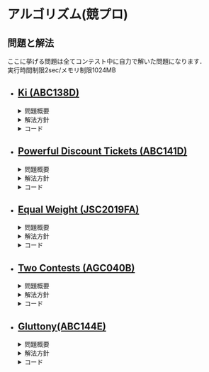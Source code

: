 アルゴリズム(競プロ)
===
##  問題と解法
ここに挙げる問題は全てコンテスト中に自力で解いた問題になります．  
実行時間制限2sec/メモリ制限1024MB
- [Ki (ABC138D)][ABC138D]
  - 
  <details><summary>問題概要</summary>

    - 大きさN，頂点番号1を根とする根付き木が与えられる．  
      各頂点にはカウンターが設置されており，初期値は0である．  
    - 以下のような操作をQ回行う．  
      頂点pを根とする部分木に含まれる全ての頂点のカウンターの値にxを足す．
    - 全ての操作の後の各頂点のカウンターの値を求めよ．    
    - 制約
      - 2<=N<=2e5
      - 1<=Q<=2e5
  </details>
  <details><summary>解法方針</summary>

    - 愚直(O(NQ))にやっては間に合わない．  
      この操作は累積和を木へと応用することで解くことができる．  
      具体的には，次のように操作を2つに分ける．  
      1. 「頂点pのカウンターにxを足す．」をQ回繰り返す． 
      2. 根から葉に向かって次の操作を繰り返す．    
        見ている頂点vの親のカウンターの値をvのカウンターに足す．  

      1はO(Q),2はO(N)なので全体の時間計算量はO(N+Q)で間に合う．  
  </details>

  <details><summary>コード</summary>

  ```c++
  #include<bits/stdc++.h>
  using namespace std;

  //counterの値を親から子に伝搬させる
  void dfs(int vertex, int parent, 
      vector<vector<int> >& Tree, vector<int>& counter){

    //親のカウンターの値を足し合わせる
    counter[vertex] += counter[parent];

    //子に伝播させる
    for(const int &nxtv : Tree[vertex]){
      if(nxtv == parent)continue;
      dfs(nxtv, vertex, Tree, counter);
    }
  }

  //方針：親から子にカウンターの値を伝播させていくことで実現
  int main(void){
    //入力
    int N,Q;
    cin >> N >> Q;
    //木
    vector<vector<int> > Tree(N+1);
    //頂点のカウンター
    vector<int> counter(N+1,0);
    //木の構築
    for(int i = 0; i < N-1; ++i){
      int a,b;
      cin >> a >> b;
      Tree[a].push_back(b);
      Tree[b].push_back(a);
    }

    //カウンターの加算
    for(int j = 0; j < Q; ++j){
      int p,x;
      cin >> p >> x;
      counter[p] += x;
    }

    //カウンターの伝搬
    dfs(1,0,Tree,counter);

    //出力
    for(int i = 1; i <= N; ++i){
      cout << counter[i] << " ";
    }
    cout << endl;
    return 0;
  }

  ```
  </details>

- [Powerful Discount Tickets (ABC141D)][ABC141D]
  - 
  <details><summary>問題概要</summary>

    - N個の品物を購入する．  
      品物iの値段はAi円．
    - M枚の半額券(小数点以下切り捨て)があり，同じ品物に複数枚適応することが可能．
    - 全ての品物を購入するために必要な最小の金額を求めよ．
    - 制約
      - 1<=N,M<=1e5
  </details>
  <details><summary>解法方針</summary>

    - 最も高価な品物に割引券を使用していくと最小になる．
    - 最も高価な品物を探して割引券を適応するのは愚直にやるとO(N)なのでM回探索するのはO(NM)で間に合わない．
    - priorioty_queueというデータ構造を使うことでその操作の計算量をO(logN)に抑えることができる．
      全体の計算量はO((M+N)logN)で間に合う．

  - priority_queue:ヒープを用いたデータ構造
    - 最大値の取得:O(1)
    - 最大値の取り出し:O(logN)
    - 値の追加:O(logN)  

    で行うことができる．
  </details>

  <details><summary>コード</summary>

  ```c++
  #include<bits/stdc++.h>
  using namespace std;

  //方針：貪欲法(値段の高いものから割引券を適応していく
  int main(void){
    //入力
    int N,M;
    cin >> N >> M;

    //高い金額から順に取り出すためのデータ構造
    priority_queue<long long> prices;

    //pricesに値段を記録していく．
    for(int i = 0; i < N; ++i){
      long long A;
      cin >> A;
      prices.push(A);
    }

    //割引券の使用(高いものから順に適応していく)
    while(M--){
      long long price = prices.top(); prices.pop();
      //割引券の利用
      price /= 2;

      //割引した後も割引券は使えるので割引後の値段を挿入
      prices.push(price);
    }

    //値段の合計
    long long sum = 0ll;
    while(!prices.empty()){
      sum += prices.top(); prices.pop();
    }

    //出力
    cout << sum << endl;
  }
  ```
  </details>

- [Equal Weight (JSC2019FA)][JSC2019FA]
  - 
  <details><summary>問題概要</summary>

    - N個のシャリとM個のネタがあり，シャリiの重さはAi，ネタjの重さはBjである．
    - シャリ同士の重さは全て異なり，ネタ同士の重さも全て異なる．
    - シャリとネタを組み合わせて握りを作る．2つの異なる握りの重さが等しくなるようにできるか．
    - 制約
      - 2<=N,M<=2e5
      - 1<=Ai,Bj<=1e6
  </details>
  <details><summary>解法方針</summary>

    - 愚直にやるとO(N^2M^2)で間に合わない．
    - 以下のやり方でO(NM)にできる．
      全てのシャリとネタの組み合わせの握りを一つずつ見ていき，その和wを計算する．  
      今までにwとなる握りが存在すれば，二つの異なる握りの重さが等しくなるようにできるといえる．
      しかし，O(NM)でも間に合わないように見える．
    - 実は鳩ノ巣原理により，握りの重さの最大値+1個の握りを見れば，必ず同じ重さのものが1組以上できるので間に合う．
  </details>
  <details><summary>コード</summary>

  ```c++
  #include<bits/stdc++.h>
  using namespace std;

  //2重ループの計算量はO(NM):間に合わない
  //しかし鳩ノ巣原理により2重ループは高々max(Ai) + max(Bi)しか回らない(重複したら終了)
  int main(){
    //入力
    int N,M;
    cin >> N >> M;
    vector<int> A(N);
    vector<int> B(M);
    for(int i = 0; i < N; ++i){
      cin >> A[i];
    }
    for(int j = 0; j < M; ++j){
      cin >> B[j];
    }

    const int MaxWeight = 2e6;
    //indexが重さ，pairがその重さを作るためのiとj,存在しなければ-1
    vector<pair<int,int> > ids(MaxWeight+1,make_pair(-1,-1));
    //寿司とネタを全探索していく
    for(int i = 0; i < N; ++i){
      for( int j = 0; j < M; ++j){
        int Weight = A[i]+B[j];
        //既に同じ重さの別の組が存在するとき
        if(ids[Weight].first != -1){
          cout << ids[Weight].first << " "
            << ids[Weight].second << " " 
            << i << " "
            << j << endl;
          return 0;
        }
        //存在しないとき
        ids[Weight] = make_pair(i,j);
      }
    }

    //重さの等しい二つの握りが作れない
    cout << -1 << endl;
    return 0;
  }

  ```
  </details>

- [Two Contests (AGC040B)][AGC040B]
  -
  <details><summary>問題概要</summary>

    - N個の閉区間が与えられる．
    - N要素の区間集合を要素数が0ではない二つの集合に分割する．  
      それぞれの区間集合について，共通部分の長さを求めて，その和の最大化を目指す．(最大値を求める)
    - 制約
      - 2<=N<=1e5
  </details>
  <details><summary>解法方針</summary>

    - 全ての組み合わせを全探索するのはO(2^N)で間に合わない．
    - 半開区間の方が取り扱いやすいのでRに1を足して，半開区間にする．[L,R+1)  
      N個の区間をLの昇順にソートする．(Lが一致するときはRの昇順で比較)  
    - この時以下の二つの場合の中に最大値となる分け方が存在する．  
      1. 配列の前方i個と後方N-i個に分けた時
      2. 2つのコンテストを最大範囲のものとそれ以外に分けた時

      1は累積和を応用して，累積共通部分を前からと後ろから計算することによってO(N)で計算できる．  
      2は，最大範囲の長さと全ての共通部分の長さの和を取ると1と組み合わせて網羅できる．O(N)

    ボトルネックはソートの部分なのでO(NlogN)で間に合う．
  </details>
  <details><summary>コード</summary>

  ```c++
  #include<bits/stdc++.h>
  using namespace std;

  //正解者の範囲
  struct Range{
    int L,R;

    //昇順ソートのための比較関数
    bool operator<(const Range &another) const{
      if(L == another.L) return R < another.R;
      return L < another.L;
    }

  };

  //範囲を昇順に並べ境界をずらしていく(境界の左が1回目のコンテスト問題，右が2回目のコンテスト問題)
  //コーナーケースとして最大の範囲一つとそれ以外
  int main(void){
    //入力
    int N;
    cin >> N;
    vector<Range> ranges(N);
    for(int i = 0; i < N; ++i){
      int L,R;
      cin >> L >> R;
      ++R;
      ranges[i] = {L,R};
    }
    sort(ranges.begin(),ranges.end());

    //前方累積共通部分
    vector<Range> fwd(N+1);
    fwd[0] = {1, (int)1e9+1};
    for(int i = 0; i < N; ++i){
      fwd[i+1] = {
        max( ranges[i].L, fwd[i].L),
        max( ranges[i].L, min( ranges[i].R, fwd[i].R ) )
      };
    }

    //後方累積共通部分
    vector<Range> bak(N+1);
    bak[N] = {1, (int)1e9+1};
    for(int i = N-1; i >= 0; --i){
      bak[i] = {
        max( ranges[i].L, bak[i+1].L),
        max( ranges[i].L, min( ranges[i].R, bak[i+1].R ) )
      };
    }

    //コーナーケースを初期値とする．
    int joy = 0;
    for(int i = 0; i < N; ++i){
      //最大の範囲を取る
      joy = max(joy,ranges[i].R-ranges[i].L);
    }
    joy += fwd[N].R-fwd[N].L;

    //境界を見ていく．
    for(int i = 1; i < N; ++i){
      joy = max(joy, 
          fwd[i].R-fwd[i].L + bak[i].R-bak[i].L);
    }

    //出力
    cout << joy << endl;
    return 0;
  }

  ```
  </details>

- [Gluttony(ABC144E)][ABC144E]
  -
  <details><summary>問題概要</summary>

    - 正整数N要素の多重集合A,Fがある．
    - 2つの多重集合の要素同士を1対1対応させ，その積の最大値をコストと呼ぶ．  
      コストを計算する前に，Aの要素の値を0未満にならないように合計でK以下だけ減らすことができる．  
    - コストの最小値を求めよ．
    - 制約
      - 1<=N<=2e5
      - 1<=Ai,Fi<=1e6
  </details>
  <details><summary>解法方針</summary>

    - Fの要素が小さいものにはAの要素が大きいものを割り当てるのが最適．  
      Fを昇順，Aを降順にソートする．
    - コストをX以下にできるかという判定問題を考える．  
      i番目の要素Ai，Fiがあり，Fi*Q<=Xとなる最大のQを求める．(int型ではQ = X/Fi)  
        - Q>=AiならAi*Fi<=Xなので次の要素に移る．  
        - Q < AiならQになるまでAiを減らして次の要素に移る．  

      全ての要素を見て減らした合計がK以下ならコストをX以下にすることが可能．Kを超えるなら不可能であることがわかる．
      この判定の計算量はO(N)．

    - コストをX以下にできるかという判定問題ができたので，コストの最小値は判定問題がtrueである最小のX．  
      このようなXを求めるには二分探索を行えば良いので，時間計算量はO(Nlog(Fmax*Amax))となり，間に合う．
  </details>
  <details><summary>コード</summary>

  ```c++
  #include<bits/stdc++.h>
  using namespace std;
  using ll = long long;

  //方針：K回の修行でかかる時間X以下にできるかの判定を考える
  //ある時間を境にできるとできないが決まるので2分探索行う
  int main(void){
    //入力
    int N;
    ll K;
    cin >> N >> K;
    vector<ll> A(N);
    vector<ll> F(N);
    for(int i = 0; i < N; ++i) cin >> A[i];
    for(int i = 0; i < N; ++i) cin >> F[i];

    //貪欲に割り当てるため，Aは降順，Fは昇順にソートする
    sort(A.begin(),A.end(),greater<ll>());
    sort(F.begin(),F.end());

    //X以下でできるかの判定
    auto f = [&](ll X){
      ll k = 0;
      for(int i = 0; i<N; ++i){
        //A[i]*F[i]がX以下であるためにA[i]をQ以下にする必要がある
        ll Q = X/F[i];
        //Qになるまで修行．既にQ以下なら必要なし
        k += max(0ll, A[i]-Q);
      }
      //修行回数がK以下ならtrue
      return k<=K;
    };

    // lは必ずできない，rは必ずできる状態にする
    ll l = -1, r = 1e12;
    //lとrが隣り合うまで続ける
    while(r-l>1){
      ll X = (l+r)/2;
      if(f(X)) r = X;
      else l = X;
    }

    //出力
    cout << r << endl;
  }

  ```
  </details>


[ABC138D]:https://atcoder.jp/contests/abc138/tasks/abc138_d
[ABC141D]:https://atcoder.jp/contests/abc141/tasks/abc141_d
[JSC2019FA]:https://atcoder.jp/contests/jsc2019-final/tasks/jsc2019_final_a
[AGC040B]:https://atcoder.jp/contests/agc040/tasks/agc040_b
[ABC144E]:https://atcoder.jp/contests/abc144/tasks/abc144_e

[solveABC138D]:https://github.com/4802525/synapse/blob/master/Ki_ABC138D.cpp
[solveABC141D]:https://github.com/4802525/synapse/blob/master/PowerfulDiscountTickets_ABC141D.cpp
[solveJSC2019FA]:https://github.com/4802525/synapse/blob/master/EqualWeight_JSCF2019A.cpp
[solveAGC040B]:https://github.com/4802525/synapse/blob/master/TwoContests_AGC040B.cpp
[solveABC144E]:https://github.com/4802525/synapse/blob/master/Gluttony_ABC144E.cpp

